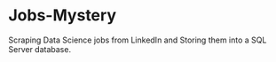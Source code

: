 # Jobs-Mystery

Scraping Data Science jobs from LinkedIn and Storing them into a SQL Server database.
